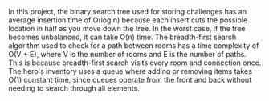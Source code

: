 In this project, the binary search tree used for storing challenges has an average insertion time of O(log n) 
because each insert cuts the possible location in half as you move down the tree. In the worst case, if the tree becomes unbalanced, it can take
 O(n) time. The breadth-first search algorithm used to check for a path between rooms has a time complexity of O(V + E), where V is the number of rooms and E is the number of paths. This is because breadth-first search visits every room and connection once. The hero's inventory uses a queue where adding or removing items takes O(1) constant time, since queues operate from the front and back without needing to search through all elements.